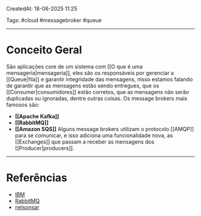 CreatedAt: 18-06-2025 11:25

Tags: #cloud #messagebroker #queue 

---
# Conceito Geral
São aplicações core de um sistema com [[O que é uma mensageria|mensageria]], eles são os responsáveis por gerenciar a [[Queue|fila]] e garantir integridade das mensagens, nisso estamos falando de garantir que as mensagens estão sendo entregues, que os [[Consumer|consumidores]] estão corretos, que as mensagens não serão duplicadas ou ignoradas, dentre outras coisas.
Os message brokers mais famosos são:
- **[[Apache Kafka]]**
- **[[RabbitMQ]]**
- **[[Amazon SQS]]**
Alguns message brokers utilizam o protocolo [[AMQP]] para se comunicar, e isso adiciona uma funcionalidade nova, as [[Exchanges]] que passam a receber as mensagens dos [[Producer|producers]].

---
# Referências
- [IBM](https://www.ibm.com/br-pt/topics/message-brokers)
- [RabbitMQ](https://www.rabbitmq.com/docs/exchanges)
- [nelsonsar](https://nelsonsar.github.io/2013/10/29/AMQP-building-blocks.html)
